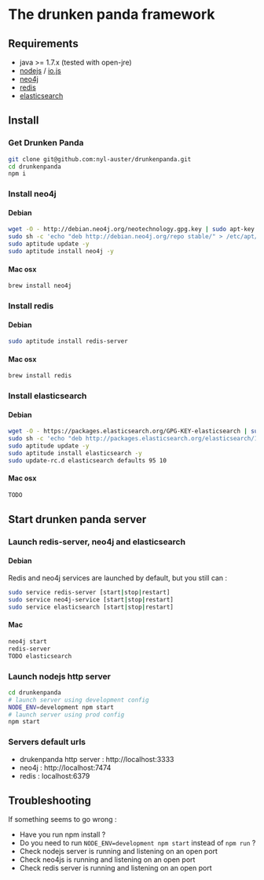 # The drunken panda framework

## Requirements

* java >= 1.7.x (tested with open-jre)
* [nodejs](//nodejs.org) / [io.js](//iojs.org)
* [neo4j](//neo4j.com)
* [redis](//redis.io)
* [elasticsearch](//elasticsearch.org)

## Install

### Get Drunken Panda
```sh
git clone git@github.com:nyl-auster/drunkenpanda.git
cd drunkenpanda
npm i
```

### Install neo4j

#### Debian
```sh
wget -O - http://debian.neo4j.org/neotechnology.gpg.key | sudo apt-key add -
sudo sh -c 'echo "deb http://debian.neo4j.org/repo stable/" > /etc/apt/sources.list.d/neo4j.list'
sudo aptitude update -y
sudo aptitude install neo4j -y
```

#### Mac osx
```sh
brew install neo4j
```

### Install redis

#### Debian

```sh
sudo aptitude install redis-server
```

#### Mac osx

```sh
brew install redis
```

### Install elasticsearch

#### Debian
```sh
wget -O - https://packages.elasticsearch.org/GPG-KEY-elasticsearch | sudo apt-key add -
sudo sh -c 'echo "deb http://packages.elasticsearch.org/elasticsearch/1.4/debian stable main" > /etc/apt/sources.list.d/elasticsearch.list'
sudo aptitude update -y
sudo aptitude install elasticsearch -y
sudo update-rc.d elasticsearch defaults 95 10
```

#### Mac osx
```sh
TODO
```

## Start drunken panda server

### Launch redis-server, neo4j and elasticsearch

#### Debian

Redis and neo4j services are launched by default, but you still can :
```sh
sudo service redis-server [start|stop|restart]
sudo service neo4j-service [start|stop|restart]
sudo service elasticsearch [start|stop|restart]
```

#### Mac
```sh
neo4j start
redis-server
TODO elasticsearch
```

### Launch nodejs http server

```sh
cd drunkenpanda
# launch server using development config
NODE_ENV=development npm start
# launch server using prod config
npm start
```

### Servers default urls

* drukenpanda http server : http://localhost:3333
* neo4j : http://localhost:7474
* redis : localhost:6379

## Troubleshooting

If something seems to go wrong :
* Have you run npm install ?
* Do you need to run `NODE_ENV=development npm start` instead of `npm run` ?
* Check nodejs server is running and listening on an open port
* Check neo4js is running and listening on an open port
* Check redis server is running and listening on an open port

